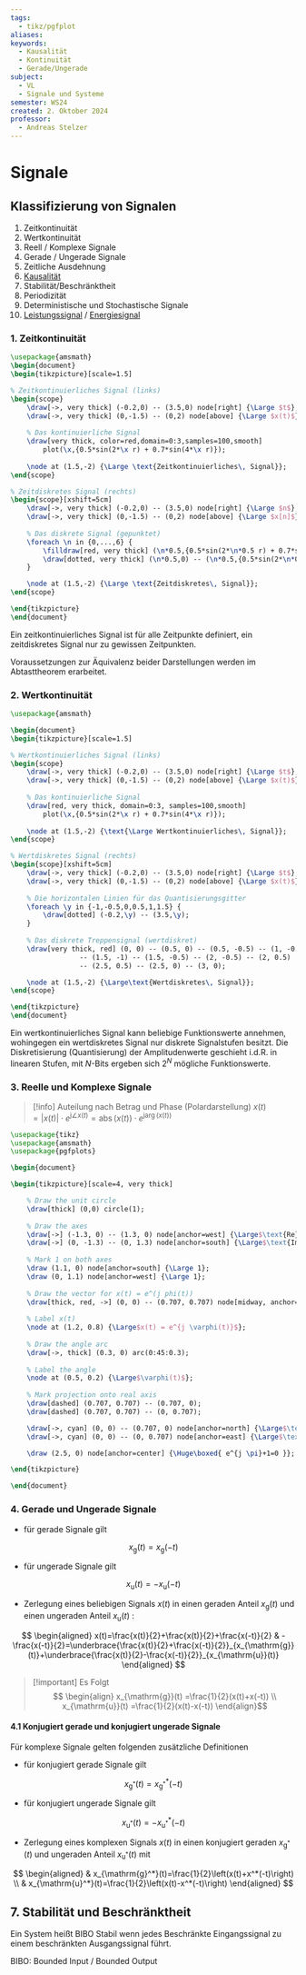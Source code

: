 ```yaml
---
tags:
  - tikz/pgfplot
aliases: 
keywords:
  - Kausalität
  - Kontinuität
  - Gerade/Ungerade
subject:
  - VL
  - Signale und Systeme
semester: WS24
created: 2. Oktober 2024
professor:
  - Andreas Stelzer
---
```

 

# Signale



## Klassifizierung von Signalen

1. Zeitkontinuität
2. Wertkontinuität
3. Reell / Komplexe Signale
4. Gerade / Ungerade Signale
5. Zeitliche Ausdehnung
6. [Kausalität](Kausalität.md)
7. Stabilität/Beschränktheit
8. Periodizität
9. Deterministische und Stochastische Signale
10. [Leistungssignal](Leistungssignal.md) / [Energiesignal](Energiesignal.md)

### 1. Zeitkontinuität

```tikz
\usepackage{amsmath}
\begin{document}
\begin{tikzpicture}[scale=1.5]

% Zeitkontinuierliches Signal (links)
\begin{scope}
    \draw[->, very thick] (-0.2,0) -- (3.5,0) node[right] {\Large $t$};
    \draw[->, very thick] (0,-1.5) -- (0,2) node[above] {\Large $x(t)$};
    
    % Das kontinuierliche Signal
    \draw[very thick, color=red,domain=0:3,samples=100,smooth] 
        plot(\x,{0.5*sin(2*\x r) + 0.7*sin(4*\x r)});
        
    \node at (1.5,-2) {\Large \text{Zeitkontinuierliches\, Signal}};
\end{scope}

% Zeitdiskretes Signal (rechts)
\begin{scope}[xshift=5cm]
    \draw[->, very thick] (-0.2,0) -- (3.5,0) node[right] {\Large $n$};
    \draw[->, very thick] (0,-1.5) -- (0,2) node[above] {\Large $x[n]$};
    
    % Das diskrete Signal (gepunktet)
    \foreach \n in {0,...,6} {
        \filldraw[red, very thick] (\n*0.5,{0.5*sin(2*\n*0.5 r) + 0.7*sin(4*\n*0.5 r)}) circle (1pt);
        \draw[dotted, very thick] (\n*0.5,0) -- (\n*0.5,{0.5*sin(2*\n*0.5 r) + 0.7*sin(4*\n*0.5 r)});
    }

    \node at (1.5,-2) {\Large \text{Zeitdiskretes\, Signal}};
\end{scope}

\end{tikzpicture}
\end{document}

```

Ein zeitkontinuierliches Signal ist für alle Zeitpunkte definiert, ein zeitdiskretes Signal nur zu gewissen Zeitpunkten.

Voraussetzungen zur Äquivalenz beider Darstellungen werden im Abtasttheorem erarbeitet.

### 2. Wertkontinuität

```tikz
\usepackage{amsmath}

\begin{document}
\begin{tikzpicture}[scale=1.5]

% Wertkontinuierliches Signal (links)
\begin{scope}
    \draw[->, very thick] (-0.2,0) -- (3.5,0) node[right] {\Large $t$};
    \draw[->, very thick] (0,-1.5) -- (0,2) node[above] {\Large $x(t)$};
    
    % Das kontinuierliche Signal
    \draw[red, very thick, domain=0:3, samples=100,smooth] 
        plot(\x,{0.5*sin(2*\x r) + 0.7*sin(4*\x r)});
        
    \node at (1.5,-2) {\text{\Large Wertkontinuierliches\, Signal}};
\end{scope}

% Wertdiskretes Signal (rechts)
\begin{scope}[xshift=5cm]
    \draw[->, very thick] (-0.2,0) -- (3.5,0) node[right] {\Large $t$};
    \draw[->, very thick] (0,-1.5) -- (0,2) node[above] {\Large $x(t)$};
    
    % Die horizontalen Linien für das Quantisierungsgitter
    \foreach \y in {-1,-0.5,0,0.5,1,1.5} {
        \draw[dotted] (-0.2,\y) -- (3.5,\y);
    }
    
    % Das diskrete Treppensignal (wertdiskret)
    \draw[very thick, red] (0, 0) -- (0.5, 0) -- (0.5, -0.5) -- (1, -0.5) -- (1, -1)
                 -- (1.5, -1) -- (1.5, -0.5) -- (2, -0.5) -- (2, 0.5) 
                 -- (2.5, 0.5) -- (2.5, 0) -- (3, 0);

    \node at (1.5,-2) {\Large\text{Wertdiskretes\, Signal}};
\end{scope}

\end{tikzpicture}
\end{document}

```

Ein wertkontinuierliches Signal kann beliebige Funktionswerte annehmen, wohingegen ein wertdiskretes Signal nur diskrete Signalstufen besitzt. Die Diskretisierung (Quantisierung) der Amplitudenwerte geschieht i.d.R. in linearen Stufen, mit $N$-Bits ergeben sich $2^N$ mögliche Funktionswerte.

### 3. Reelle und Komplexe Signale

> [!info] Auteilung nach Betrag und Phase (Polardarstellung)
> $x(t)=|x(t)| \cdot e^{\mathrm{j} \angle x(t)}=\operatorname{abs}(x(t)) \cdot e^{\mathrm{j} \arg (x(t))}$

```tikz
\usepackage{tikz}
\usepackage{amsmath}
\usepackage{pgfplots}

\begin{document}

\begin{tikzpicture}[scale=4, very thick]

    % Draw the unit circle
    \draw[thick] (0,0) circle(1);
    
    % Draw the axes
    \draw[->] (-1.3, 0) -- (1.3, 0) node[anchor=west] {\Large$\text{Re}\{x(t)\}$};
    \draw[->] (0, -1.3) -- (0, 1.3) node[anchor=south] {\Large$\text{Im}\{x(t)\}$};
    
    % Mark 1 on both axes
    \draw (1.1, 0) node[anchor=south] {\Large 1};
    \draw (0, 1.1) node[anchor=west] {\Large 1};
    
    % Draw the vector for x(t) = e^(j phi(t))
    \draw[thick, red, ->] (0, 0) -- (0.707, 0.707) node[midway, anchor=south east] {};
    
    % Label x(t)
    \node at (1.2, 0.8) {\Large$x(t) = e^{j \varphi(t)}$};
    
    % Draw the angle arc
    \draw[->, thick] (0.3, 0) arc(0:45:0.3);
    
    % Label the angle
    \node at (0.5, 0.2) {\Large$\varphi(t)$};
    
    % Mark projection onto real axis
    \draw[dashed] (0.707, 0.707) -- (0.707, 0);
    \draw[dashed] (0.707, 0.707) -- (0, 0.707);

    \draw[->, cyan] (0, 0) -- (0.707, 0) node[anchor=north] {\Large$\text{Re}\{x(t)\}$};
    \draw[->, cyan] (0, 0) -- (0, 0.707) node[anchor=east] {\Large$\text{Im}\{x(t)\}$};

    \draw (2.5, 0) node[anchor=center] {\Huge\boxed{ e^{j \pi}+1=0 }};

\end{tikzpicture}

\end{document}

```

### 4. Gerade und Ungerade Signale

- für gerade Signale gilt

$$
x_{\mathrm{g}}(t)=x_{\mathrm{g}}(-t)
$$

- für ungerade Signale gilt

$$
x_{\mathrm{u}}(t)=-x_{\mathrm{u}}(-t)
$$

- Zerlegung eines beliebigen Signals $x(t)$ in einen geraden Anteil $x_{\mathrm{g}}(t)$ und einen ungeraden Anteil $x_{\mathrm{u}}(t)$ :

$$
\begin{aligned}
x(t)=\frac{x(t)}{2}+\frac{x(t)}{2}+\frac{x(-t)}{2} & -\frac{x(-t)}{2}=\underbrace{\frac{x(t)}{2}+\frac{x(-t)}{2}}_{x_{\mathrm{g}}(t)}+\underbrace{\frac{x(t)}{2}-\frac{x(-t)}{2}}_{x_{\mathrm{u}}(t)}
\end{aligned}
$$
> [!important] Es Folgt
> $$
\begin{align}
x_{\mathrm{g}}(t) =\frac{1}{2}(x(t)+x(-t)) \\
x_{\mathrm{u}}(t) =\frac{1}{2}(x(t)-x(-t))
\end{align}$$

#### 4.1 Konjugiert gerade und konjugiert ungerade Signale

Für komplexe Signale gelten folgenden zusätzliche Definitionen
- für konjugiert gerade Signale gilt

$$
x_{\mathrm{g}^*}(t)=x_{\mathrm{g}^*}^*(-t)
$$

- für konjugiert ungerade Signale gilt

$$
x_{\mathrm{u}^*}(t)=-x_{\mathrm{u}^*}^*(-t)
$$

- Zerlegung eines komplexen Signals $x(t)$ in einen konjugiert geraden $x_{\mathrm{g}^*}(t)$ und ungeraden Anteil $x_{\mathrm{u}^*}(t)$ mit

$$
\begin{aligned}
& x_{\mathrm{g}^*}(t)=\frac{1}{2}\left(x(t)+x^*(-t)\right) \\
& x_{\mathrm{u}^*}(t)=\frac{1}{2}\left(x(t)-x^*(-t)\right)
\end{aligned}
$$



## 7. Stabilität und Beschränktheit

Ein System heißt BIBO Stabil wenn jedes Beschränkte Eingangssignal zu einem beschränkten Ausgangssignal führt.

BIBO: Bounded Input / Bounded Output